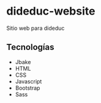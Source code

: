 # dideduc-website
Sitio web para dideduc
## Tecnologías
* Jbake
* HTML
* CSS
* Javascript
* Bootstrap
* Sass
